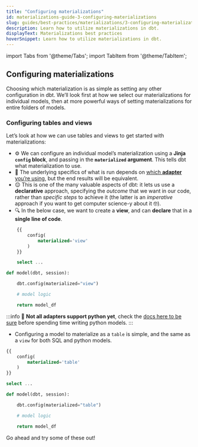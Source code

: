 ```yaml
---
title: "Configuring materializations"
id: materializations-guide-3-configuring-materializations
slug: guides/best-practices/materializations/3-configuring-materializations
description: Learn how to utilize materializations in dbt.
displayText: Materializations best practices
hoverSnippet: Learn how to utilize materializations in dbt.
---
```


import Tabs from '@theme/Tabs';
import TabItem from '@theme/TabItem';

## Configuring materializations

Choosing which materialization is as simple as setting any other configuration in dbt. We’ll look first at how we select our materializations for individual models, then at more powerful ways of setting materializations for entire folders of models.

### Configuring tables and views

Let’s look at how we can use tables and views to get started with materializations:

- ⚙️ We can configure an individual model’s materialization using a **Jinja `config` block**, and passing in the **`materialized` argument**. This tells dbt what materialization to use.
- 🚰 The underlying specifics of what is run depends on [which **adapter** you’re using](docs/supported-data-platforms), but the end results will be equivalent.
- 😌 This is one of the many valuable aspects of dbt: it lets us use a **declarative** approach, specifying the _outcome_ that we want in our code, rather than _specific steps_ to achieve it (the latter is an _imperative_ approach if you want to get computer science-y about it 🤓).
- 🔍 In the below case, we want to create a **view**, and can **declare** that in a **single line of code**.

<Tabs>
<TabItem value="sql" label="SQL" default>

```sql
    {{
        config(
            materialized='view'
        )
    }}

    select ...
```

</TabItem>
<TabItem value="python" label="Python">

```python
def model(dbt, session):

    dbt.config(materialized="view")

    # model logic

    return model_df
```

</TabItem>
</Tabs>

:::info
🐍 **Not all adapters support python yet**, check the [docs here to be sure](docs/build/python-models#specific-data-platforms) before spending time writing python models.
:::

- Configuring a model to materialize as a `table` is simple, and the same as a `view` for both SQL and python models.

<Tabs>
<TabItem value="sql" label="SQL">

```sql
{{
    config(
        materialized='table'
    )
}}

select ...
```

</TabItem>
<TabItem value="python" label="Python">

```python
def model(dbt, session):

    dbt.config(materialized="table")

    # model logic

    return model_df
```

</TabItem>
</Tabs>

Go ahead and try some of these out!
